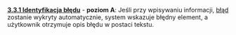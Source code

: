 [**3.3.1 Identyfikacja błędu**](https://wcag.lepszyweb.pl/#error-identification) - **poziom A**: Jeśli przy wpisywaniu informacji, <a href="#" data-toggle="tooltip" data-original-title="{{site.data.glossary.blad_wprowadzania_danych | strip_html | replace: '*', ''}}">błąd</a> zostanie wykryty automatycznie, system wskazuje błędny element, a użytkownik otrzymuje opis błędu w postaci tekstu.
